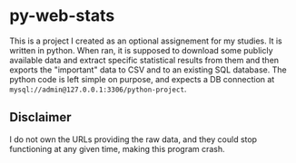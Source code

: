 # py-web-stats
This is a project I created as an optional assignement for my studies. It is written in python. When ran, it is supposed to download some publicly available data and extract specific statistical results from them and then exports the "important" data to CSV and to an existing SQL database. The python code is left simple on purpose, and expects a DB connection at `mysql://admin@127.0.0.1:3306/python-project`.

## Disclaimer
I do not own the URLs providing the raw data, and they could stop functioning at any given time, making this program crash.